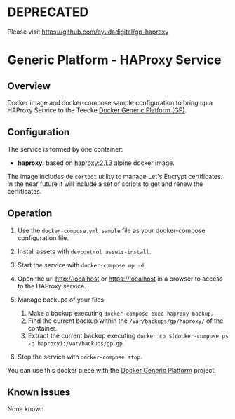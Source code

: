 # DEPRECATED

Please visit https://github.com/ayudadigital/gp-haproxy

# Generic Platform - HAProxy Service

## Overview

Docker image and docker-compose sample configuration to bring up a HAProxy Service to the Teecke [Docker Generic Platform (GP)](https://github.com/ayudadigital/docker-generic-platform).

## Configuration

The service is formed by one container:

- **haproxy**: based on [haproxy:2.1.3](https://hub.docker.com/_/haproxy?tab=tags&page=1&name=2.1.3-alpine) alpine docker image.

The image includes de `certbot` utility to manage Let's Encrypt certificates. In the near future it will include a set of scripts to get and renew the certificates.

## Operation

1. Use the `docker-compose.yml.sample` file as your docker-compose configuration file.

2. Install assets with `devcontrol assets-install`.

3. Start the service with `docker-compose up -d`.

4. Open the url <http://localhost> or <https://localhost> in a browser to access to the HAProxy service.

5. Manage backups of your files:

   1. Make a backup executing `docker-compose exec haproxy backup`.
   2. Find the current backup within the `/var/backups/gp/haproxy/` of the container.
   3. Extract the current backup executing `docker cp $(docker-compose ps -q haproxy):/var/backups/gp gp`.

6. Stop the service with `docker-compose stop`.

You can use this docker piece with the [Docker Generic Platform](https://github.com/ayudadigital/docker-generic-platform) project.

## Known issues

None known
